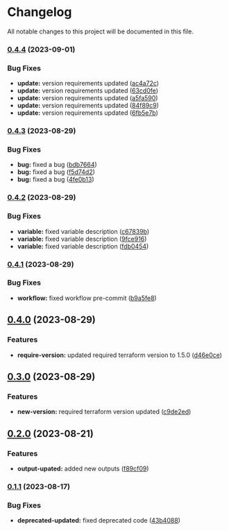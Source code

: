 # Changelog

All notable changes to this project will be documented in this file.

### [0.4.4](https://github.com/shamimice03/terraform-aws-ssm-parameter/compare/v0.4.3...v0.4.4) (2023-09-01)


### Bug Fixes

* **update:** version requirements updated ([ac4a72c](https://github.com/shamimice03/terraform-aws-ssm-parameter/commit/ac4a72c4f936adddfeccfcafa1f1437922bdb92c))
* **update:** version requirements updated ([63cd0fe](https://github.com/shamimice03/terraform-aws-ssm-parameter/commit/63cd0fe1c56e40807571505d6a08c5452310250b))
* **update:** version requirements updated ([a5fa590](https://github.com/shamimice03/terraform-aws-ssm-parameter/commit/a5fa590df2dc889ca8b0e6f0f206a21e59fe7171))
* **update:** version requirements updated ([84f89c9](https://github.com/shamimice03/terraform-aws-ssm-parameter/commit/84f89c98b1a825da1651ab66b3b88a35d9ae556e))
* **update:** version requirements updated ([6fb5e7b](https://github.com/shamimice03/terraform-aws-ssm-parameter/commit/6fb5e7bda3cfa0851b7bfdc6c8e07c41c9493629))

### [0.4.3](https://github.com/shamimice03/terraform-aws-ssm-parameter/compare/v0.4.2...v0.4.3) (2023-08-29)


### Bug Fixes

* **bug:** fixed a bug ([bdb7664](https://github.com/shamimice03/terraform-aws-ssm-parameter/commit/bdb7664866fd84d6c98cdd7e296ef7f9a477f8bd))
* **bug:** fixed a bug ([f5d74d2](https://github.com/shamimice03/terraform-aws-ssm-parameter/commit/f5d74d2a38cfad2c9df1049df5eb24187f992439))
* **bug:** fixed a bug ([4fe0b13](https://github.com/shamimice03/terraform-aws-ssm-parameter/commit/4fe0b1395eec6eba065d797f4b987fe693044699))

### [0.4.2](https://github.com/shamimice03/terraform-aws-ssm-parameter/compare/v0.4.1...v0.4.2) (2023-08-29)


### Bug Fixes

* **variable:** fixed variable description ([c67839b](https://github.com/shamimice03/terraform-aws-ssm-parameter/commit/c67839b9bfac16a8f0ee6abdbcaab362defda267))
* **variable:** fixed variable description ([9fce916](https://github.com/shamimice03/terraform-aws-ssm-parameter/commit/9fce9168d40505c602cddaa83256b83a65721dcb))
* **variable:** fixed variable description ([fdb0454](https://github.com/shamimice03/terraform-aws-ssm-parameter/commit/fdb04549f6549c41c28fef45ce94a8e6062e7dce))

### [0.4.1](https://github.com/shamimice03/terraform-aws-ssm-parameter/compare/v0.4.0...v0.4.1) (2023-08-29)


### Bug Fixes

* **workflow:** fixed workflow pre-commit ([b9a5fe8](https://github.com/shamimice03/terraform-aws-ssm-parameter/commit/b9a5fe80fa1ec2d59c97d96f6aa95dc698dff969))

## [0.4.0](https://github.com/shamimice03/terraform-aws-ssm-parameter/compare/v0.3.0...v0.4.0) (2023-08-29)


### Features

* **require-version:** updated required terraform version to 1.5.0 ([d46e0ce](https://github.com/shamimice03/terraform-aws-ssm-parameter/commit/d46e0cef5103f85de604d5ae31aee3139817aa7a))

## [0.3.0](https://github.com/shamimice03/terraform-aws-ssm-parameter/compare/v0.2.0...v0.3.0) (2023-08-29)


### Features

* **new-version:** required terraform version updated ([c9de2ed](https://github.com/shamimice03/terraform-aws-ssm-parameter/commit/c9de2ed578d8eb86c3c90fd9f45012273477998f))

## [0.2.0](https://github.com/shamimice03/terraform-aws-ssm-parameter/compare/v0.1.1...v0.2.0) (2023-08-21)


### Features

* **output-upated:** added new outputs ([f89cf09](https://github.com/shamimice03/terraform-aws-ssm-parameter/commit/f89cf09c4e15036bbab09bc4104d9b7b05ad4beb))

### [0.1.1](https://github.com/shamimice03/terraform-aws-ssm-parameter/compare/v0.1.0...v0.1.1) (2023-08-17)


### Bug Fixes

* **deprecated-updated:** fixed deprecated code ([43b4088](https://github.com/shamimice03/terraform-aws-ssm-parameter/commit/43b40884854bfe253eea85525993ce818944aa9e))
